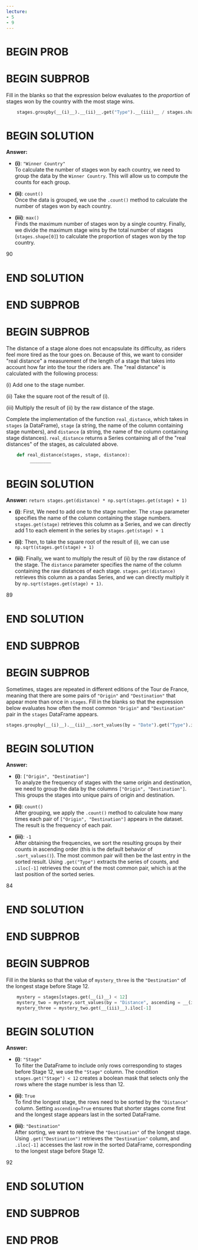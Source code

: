 ```yaml
---
lecture:
- 5
- 9
---
```


# BEGIN PROB

# BEGIN SUBPROB

Fill in the blanks so that the expression below evaluates to the
*proportion* of stages won by the country with the most stage wins.

```py
    stages.groupby(__(i)__).__(ii)__.get("Type").__(iii)__ / stages.shape[0]
```

# BEGIN SOLUTION

**Answer:**

- **(i)**: `"Winner Country"`  
    To calculate the number of stages won by each country, we need to group the data by the `Winner Country`. This will allow us to compute the counts for each group.

- **(ii)**: `count()`  
   Once the data is grouped, we use the `.count()` method to calculate the number of stages won by each country.

- **(iii)**: `max()`  
   Finds the maximum number of stages won by a single country. Finally, we divide the maximum stage wins by the total number of stages (`stages.shape[0]`) to calculate the proportion of stages won by the top country.

<average>90</average>


# END SOLUTION

# END SUBPROB

# BEGIN SUBPROB

The distance of a stage alone does not encapsulate its difficulty, as riders feel more tired as the tour goes on. Because of this, we want to consider "real distance" a measurement of the length of a stage that takes into account how far into the tour the riders are. The "real distance" is calculated with the following process:

(i) Add one to the stage number.

(ii) Take the square root of the result of (i).

(iii) Multiply the result of (ii) by the raw distance of the stage.

Complete the implementation of the function `real_distance`, which takes in `stages` (a DataFrame), `stage` (a string, the name of the column containing stage numbers), and `distance` (a string, the name of the column containing stage distances). `real_distance` returns a Series containing all of the "real distances" of the stages, as calculated above.

```py
    def real_distance(stages, stage, distance):
         ________
```

# BEGIN SOLUTION
**Answer:** `return stages.get(distance) * np.sqrt(stages.get(stage) + 1)`

- **(i)**: First, We need to add one to the stage number. The `stage` parameter specifies the name of the column containing the stage numbers. `stages.get(stage)` retrieves this column as a Series, and we can directly add 1 to each element in the series by `stages.get(stage) + 1`

- **(ii)**: Then, to take the square root of the result of (i), we can use `np.sqrt(stages.get(stage) + 1)`

- **(iii)**: Finally, we want to multiply the result of (ii) by the raw distance of the stage. The `distance` parameter specifies the name of the column containing the raw distances of each stage.
`stages.get(distance)` retrieves this column as a pandas Series, and we can directly multiply it by `np.sqrt(stages.get(stage) + 1)`.

<average>89</average>

# END SOLUTION

# END SUBPROB

# BEGIN SUBPROB

Sometimes, stages are repeated in different editions of the Tour de France, meaning that there are some pairs of `"Origin"` and `"Destination"` that appear more than once in `stages`. Fill in the blanks so that the expression below evaluates how often the most common `"Origin"` and `"Destination"` pair in the `stages` DataFrame appears.

```py
stages.groupby(__(i)__).__(ii)__.sort_values(by = "Date").get("Type").iloc[__(iii)__]
```

# BEGIN SOLUTION

**Answer:**

- **(i)**: `["Origin", "Destination"]`  
   To analyze the frequency of stages with the same origin and destination, we need to group the data by the columns `["Origin", "Destination"]`. This groups the stages into unique pairs of origin and destination.

- **(ii)**: `count()`  
   After grouping, we apply the `.count()` method to calculate how many times each pair of `["Origin", "Destination"]` appears in the dataset. The result is the frequency of each pair.

- **(iii)**: `-1`  
   After obtaining the frequencies, we sort the resulting groups by their counts in ascending order (this is the default behavior of `.sort_values()`). The most common pair will then be the last entry in the sorted result. Using `.get("Type")` extracts the series of counts, and `.iloc[-1]` retrieves the count of the most common pair, which is at the last position of the sorted series.

<average>84</average>

# END SOLUTION

# END SUBPROB

# BEGIN SUBPROB

Fill in the blanks so that the value of `mystery_three` is the `"Destination"` of the longest stage before Stage 12.

```py
    mystery = stages[stages.get(__(i)__) < 12]
    mystery_two = mystery.sort_values(by = "Distance", ascending = __(ii)__)
    mystery_three = mystery_two.get(__(iii)__).iloc[-1]
```

# BEGIN SOLUTION

**Answer:**

- **(i)**: `"Stage"`  
   To filter the DataFrame to include only rows corresponding to stages before Stage 12, we use the `"Stage"` column. The condition `stages.get("Stage") < 12` creates a boolean mask that selects only the rows where the stage number is less than 12.

- **(ii)**: `True`  
   To find the longest stage, the rows need to be sorted by the `"Distance"` column. Setting `ascending=True` ensures that shorter stages come first and the longest stage appears last in the sorted DataFrame.

- **(iii)**: `"Destination"`  
   After sorting, we want to retrieve the `"Destination"` of the longest stage. Using `.get("Destination")` retrieves the `"Destination"` column, and `.iloc[-1]` accesses the last row in the sorted DataFrame, corresponding to the longest stage before Stage 12.

<average>92</average>

# END SOLUTION

# END SUBPROB

# END PROB